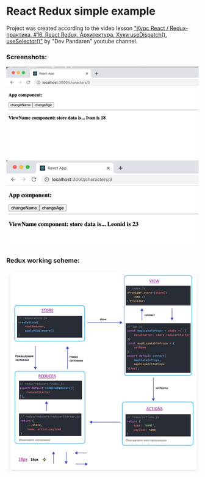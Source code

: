 # React Redux simple example

Project was created according to the video lesson ["Курс React / Redux-практика. #16. React Redux. Архитектура. Хуки useDispatch(), useSelector()"](https://www.youtube.com/watch?v=fHx5EQZUz5k&list=PL7cTIfGFrdKkQAWKDu2NdFt5Cx38B-A3i&index=21) by "Dev Pandaren" youtube channel.

### Screenshots:
![](images/1.png)
![](images/2.png)

### Redux working scheme:
![](images/3.png)
